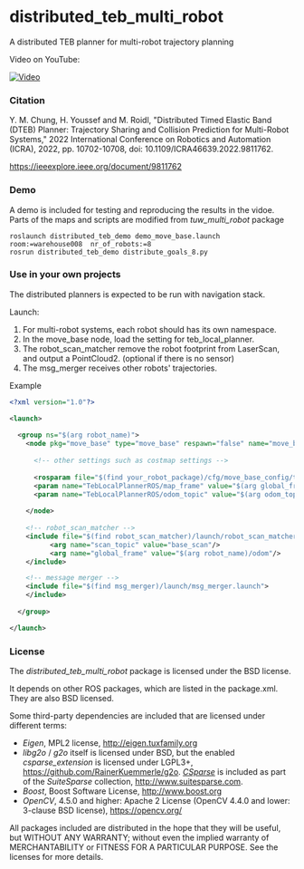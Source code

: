 # distributed_teb_multi_robot
 A distributed TEB planner for multi-robot trajectory planning

Video on YouTube:

[![Video](https://img.youtube.com/vi/LnB0i0jpYLM/0.jpg)](https://www.youtube.com/watch?v=LnB0i0jpYLM "Video")

### Citation
Y. M. Chung, H. Youssef and M. Roidl, "Distributed Timed Elastic Band (DTEB) Planner: Trajectory Sharing and Collision Prediction for Multi-Robot Systems," 2022 International Conference on Robotics and Automation (ICRA), 2022, pp. 10702-10708, doi: 10.1109/ICRA46639.2022.9811762.

https://ieeexplore.ieee.org/document/9811762

### Demo

A demo is included for testing and reproducing the results in the vidoe. Parts of the maps and scripts are modified from *tuw_multi_robot* package

```
roslaunch distributed_teb_demo demo_move_base.launch room:=warehouse008  nr_of_robots:=8
rosrun distributed_teb_demo distribute_goals_8.py
```

### Use in your own projects

The distributed planners is expected to be run with navigation stack.

Launch:

1. For multi-robot systems, each robot should has its own namespace. 
2. In the move_base node, load the setting for teb_local_planner.
3. The robot_scan_matcher remove the robot footprint from LaserScan, and output a PointCloud2. (optional if there is no sensor)
4. The msg_merger receives other robots' trajectories.

Example
```xml
<?xml version="1.0"?>

<launch>
	
  <group ns="$(arg robot_name)">
    <node pkg="move_base" type="move_base" respawn="false" name="move_base" output="screen">
      
      <!-- other settings such as costmap settings -->
      
      <rosparam file="$(find your_robot_package)/cfg/move_base_config/teb_local_planner_params.yaml" command="load" />
      <param name="TebLocalPlannerROS/map_frame" value="$(arg global_frame)"/>
      <param name="TebLocalPlannerROS/odom_topic" value="$(arg odom_topic)"/>
      
    </node>
 
    <!-- robot_scan_matcher -->
    <include file="$(find robot_scan_matcher)/launch/robot_scan_matcher.launch">
  		  <arg name="scan_topic" value="base_scan"/>
  		  <arg name="global_frame" value="$(arg robot_name)/odom"/>
    </include>

    <!-- message merger -->
    <include file="$(find msg_merger)/launch/msg_merger.launch">
    </include>
 
  </group>

</launch>
```

### License

The *distributed_teb_multi_robot* package is licensed under the BSD license. 

It depends on other ROS packages, which are listed in the package.xml. They are also BSD licensed.

Some third-party dependencies are included that are licensed under different terms:
 - *Eigen*, MPL2 license, http://eigen.tuxfamily.org
 - *libg2o* / *g2o* itself is licensed under BSD, but the enabled *csparse_extension* is licensed under LGPL3+, 
   https://github.com/RainerKuemmerle/g2o. [*CSparse*](http://www.cise.ufl.edu/research/sparse/CSparse/) is included as part of the *SuiteSparse* collection, http://www.suitesparse.com. 
 - *Boost*, Boost Software License, http://www.boost.org
 - *OpenCV*, 4.5.0 and higher: Apache 2 License (OpenCV 4.4.0 and lower: 3-clause BSD license), https://opencv.org/

All packages included are distributed in the hope that they will be useful, but WITHOUT ANY WARRANTY; without even the implied warranty of MERCHANTABILITY or FITNESS FOR A PARTICULAR PURPOSE. See the licenses for more details.
